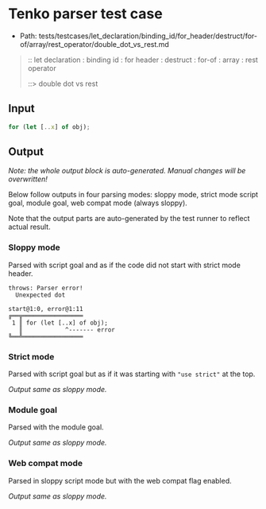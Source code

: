 # Tenko parser test case

- Path: tests/testcases/let_declaration/binding_id/for_header/destruct/for-of/array/rest_operator/double_dot_vs_rest.md

> :: let declaration : binding id : for header : destruct : for-of : array : rest operator
>
> ::> double dot vs rest

## Input

`````js
for (let [..x] of obj);
`````

## Output

_Note: the whole output block is auto-generated. Manual changes will be overwritten!_

Below follow outputs in four parsing modes: sloppy mode, strict mode script goal, module goal, web compat mode (always sloppy).

Note that the output parts are auto-generated by the test runner to reflect actual result.

### Sloppy mode

Parsed with script goal and as if the code did not start with strict mode header.

`````
throws: Parser error!
  Unexpected dot

start@1:0, error@1:11
╔══╦═════════════════
 1 ║ for (let [..x] of obj);
   ║            ^------- error
╚══╩═════════════════

`````

### Strict mode

Parsed with script goal but as if it was starting with `"use strict"` at the top.

_Output same as sloppy mode._

### Module goal

Parsed with the module goal.

_Output same as sloppy mode._

### Web compat mode

Parsed in sloppy script mode but with the web compat flag enabled.

_Output same as sloppy mode._
